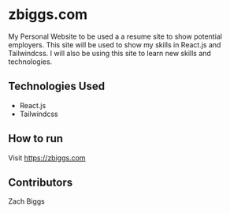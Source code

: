 # zbiggs.com
My Personal Website to be used a a resume site to show potential employers. This site will be used to show my skills in React.js and Tailwindcss. 
I will also be using this site to learn new skills and technologies.

## Technologies Used
- React.js
- Tailwindcss

## How to run
Visit https://zbiggs.com

## Contributors
Zach Biggs
